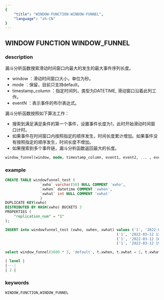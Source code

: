 ```yaml
---
{
    "title": "WINDOW-FUNCTION-WINDOW-FUNNEL",
    "language": "zh-CN"
}
---
```


<!--  Licensed to the Apache Software Foundation (ASF) under one or more contributor license agreements.  See the NOTICE file distributed with this work for additional information regarding copyright ownership.  The ASF licenses this file to you under the Apache License, Version 2.0 (the "License"); you may not use this file except in compliance with the License.  You may obtain a copy of the License at

  http://www.apache.org/licenses/LICENSE-2.0

Unless required by applicable law or agreed to in writing, software distributed under the License is distributed on an "AS IS" BASIS, WITHOUT WARRANTIES OR CONDITIONS OF ANY KIND, either express or implied.  See the License for the specific language governing permissions and limitations under the License. -->

## WINDOW FUNCTION WINDOW_FUNNEL
### description

漏斗分析函数搜索滑动时间窗口内最大的发生的最大事件序列长度。

- window ：滑动时间窗口大小，单位为秒。
- mode ：保留，目前只支持default。
- timestamp_column ：指定时间列，类型为DATETIME, 滑动窗口沿着此列工作。
- eventN ：表示事件的布尔表达式。

漏斗分析函数按照如下算法工作：

- 搜索到满足满足条件的第一个事件，设置事件长度为1，此时开始滑动时间窗口计时。
- 如果事件在时间窗口内按照指定的顺序发生，时间长度累计增加。如果事件没有按照指定的顺序发生，时间长度不增加。
- 如果搜索到多个事件链，漏斗分析函数返回最大的长度。

```sql
window_funnel(window, mode, timestamp_column, event1, event2, ... , eventN)
```

### example

```sql
CREATE TABLE windowfunnel_test (
                `xwho` varchar(50) NULL COMMENT 'xwho',
                `xwhen` datetime COMMENT 'xwhen',
                `xwhat` int NULL COMMENT 'xwhat'
                )
DUPLICATE KEY(xwho)
DISTRIBUTED BY HASH(xwho) BUCKETS 3
PROPERTIES (
    "replication_num" = "1"
);

INSERT into windowfunnel_test (xwho, xwhen, xwhat) values ('1', '2022-03-12 10:41:00', 1),
                                                   ('1', '2022-03-12 13:28:02', 2),
                                                   ('1', '2022-03-12 16:15:01', 3),
                                                   ('1', '2022-03-12 19:05:04', 4);

select window_funnel(3600 * 3, 'default', t.xwhen, t.xwhat = 1, t.xwhat = 2 ) AS level from windowfunnel_test t;

| level |
|---|
| 2 |
```

### keywords

    WINDOW,FUNCTION,WINDOW_FUNNEL

